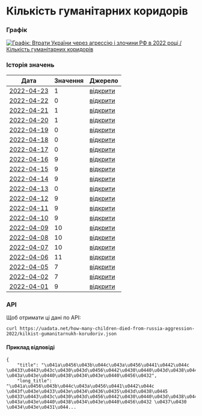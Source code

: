 # Кількість гуманітарних коридорів
### Графік
[ ![Графік: Втрати України через агрессію і злочини РФ в 2022 році / Кількість гуманітарних коридорів](https://uadata.net/screen?459321&u=%2Fhow-many-children-died-from-russia-aggression-2022%2Fkilkist-gumanitarnukh-korudoriv) ](https://uadata.net/how-many-children-died-from-russia-aggression-2022/kilkist-gumanitarnukh-korudoriv)

### Історія значень
| Дата | Значення | Джерело |
|---|---|---|
| [2022-04-23](https://uadata.net/how-many-children-died-from-russia-aggression-2022/kilkist-gumanitarnukh-korudoriv/2022-04-23+11%3A26%3A42) | 1 | [відкрити](https://www.facebook.com/100005295963148/posts/1889203764599471/) |
| [2022-04-22](https://uadata.net/how-many-children-died-from-russia-aggression-2022/kilkist-gumanitarnukh-korudoriv/2022-04-22+12%3A18%3A42) | 0 | [відкрити](https://www.facebook.com/100005295963148/posts/1888398301346684/) |
| [2022-04-21](https://uadata.net/how-many-children-died-from-russia-aggression-2022/kilkist-gumanitarnukh-korudoriv/2022-04-21+14%3A33%3A52) | 1 | [відкрити](https://www.facebook.com/100005295963148/posts/1887714261415088/) |
| [2022-04-20](https://uadata.net/how-many-children-died-from-russia-aggression-2022/kilkist-gumanitarnukh-korudoriv/2022-04-20+12%3A57%3A14) | 1 | [відкрити](https://www.facebook.com/100005295963148/posts/1886999961486518/) |
| [2022-04-19](https://uadata.net/how-many-children-died-from-russia-aggression-2022/kilkist-gumanitarnukh-korudoriv/2022-04-19+11%3A06%3A31) | 0 | [відкрити](https://www.facebook.com/100005295963148/posts/1886327514887096/) |
| [2022-04-18](https://uadata.net/how-many-children-died-from-russia-aggression-2022/kilkist-gumanitarnukh-korudoriv/2022-04-18+11%3A17%3A22) | 0 | [відкрити](https://www.facebook.com/100005295963148/posts/1885689634950884/) |
| [2022-04-17](https://uadata.net/how-many-children-died-from-russia-aggression-2022/kilkist-gumanitarnukh-korudoriv/2022-04-17+11%3A18%3A04) | 0 | [відкрити](https://www.facebook.com/100005295963148/posts/1884990245020823/) |
| [2022-04-16](https://uadata.net/how-many-children-died-from-russia-aggression-2022/kilkist-gumanitarnukh-korudoriv/2022-04-16+13%3A42%3A25) | 9 | [відкрити](https://www.facebook.com/100005295963148/posts/1884169315102916/) |
| [2022-04-15](https://uadata.net/how-many-children-died-from-russia-aggression-2022/kilkist-gumanitarnukh-korudoriv/2022-04-15+09%3A59%3A58) | 9 | [відкрити](https://www.facebook.com/100005295963148/posts/1883490918504089/) |
| [2022-04-14](https://uadata.net/how-many-children-died-from-russia-aggression-2022/kilkist-gumanitarnukh-korudoriv/2022-04-14+12%3A27%3A25) | 9 | [відкрити](https://www.facebook.com/100005295963148/posts/1882795368573644/) |
| [2022-04-13](https://uadata.net/how-many-children-died-from-russia-aggression-2022/kilkist-gumanitarnukh-korudoriv/2022-04-13+12%3A40%3A35) | 0 | [відкрити](https://www.facebook.com/100005295963148/posts/1882091048644076/) |
| [2022-04-12](https://uadata.net/how-many-children-died-from-russia-aggression-2022/kilkist-gumanitarnukh-korudoriv/2022-04-12+12%3A11%3A06) | 9 | [відкрити](https://www.facebook.com/100005295963148/posts/1881401722046342/) |
| [2022-04-11](https://uadata.net/how-many-children-died-from-russia-aggression-2022/kilkist-gumanitarnukh-korudoriv/2022-04-11+11%3A52%3A08) | 9 | [відкрити](https://www.facebook.com/100005295963148/posts/1880740338779147/?d=n) |
| [2022-04-10](https://uadata.net/how-many-children-died-from-russia-aggression-2022/kilkist-gumanitarnukh-korudoriv/2022-04-10+14%3A01%3A41) | 9 | [відкрити](https://www.facebook.com/100005295963148/posts/1880065888846592/) |
| [2022-04-09](https://uadata.net/how-many-children-died-from-russia-aggression-2022/kilkist-gumanitarnukh-korudoriv/2022-04-09+12%3A44%3A45) | 10 | [відкрити](https://www.facebook.com/100005295963148/posts/1879318632254651/?d=n) |
| [2022-04-08](https://uadata.net/how-many-children-died-from-russia-aggression-2022/kilkist-gumanitarnukh-korudoriv/2022-04-08+12%3A46%3A31) | 10 | [відкрити](https://www.facebook.com/100005295963148/posts/1878612722325242/?d=n) |
| [2022-04-07](https://uadata.net/how-many-children-died-from-russia-aggression-2022/kilkist-gumanitarnukh-korudoriv/2022-04-07+12%3A47%3A24) | 10 | [відкрити](https://www.facebook.com/100005295963148/posts/1877936655726182/?d=n) |
| [2022-04-06](https://uadata.net/how-many-children-died-from-russia-aggression-2022/kilkist-gumanitarnukh-korudoriv/2022-04-06+14%3A04%3A25) | 11 | [відкрити](https://www.facebook.com/100005295963148/posts/1877284279124753/) |
| [2022-04-05](https://uadata.net/how-many-children-died-from-russia-aggression-2022/kilkist-gumanitarnukh-korudoriv/2022-04-05+14%3A06%3A10) | 7 | [відкрити](https://m.facebook.com/story.php?story_fbid=1876579232528591&id=100005295963148) |
| [2022-04-02](https://uadata.net/how-many-children-died-from-russia-aggression-2022/kilkist-gumanitarnukh-korudoriv/2022-04-02+14%3A11%3A32) | 7 | [відкрити](https://m.facebook.com/story.php?story_fbid=1874490972737417&id=100005295963148) |
| [2022-04-01](https://uadata.net/how-many-children-died-from-russia-aggression-2022/kilkist-gumanitarnukh-korudoriv/2022-04-01+14%3A11%3A45) | 9 | [відкрити](https://m.facebook.com/story.php?story_fbid=1873931929459988&id=100005295963148) |
### API
Щоб отримати ці дані по API:
```
curl https://uadata.net/how-many-children-died-from-russia-aggression-2022/kilkist-gumanitarnukh-korudoriv.json
```
#### Приклад відповіді 
```
{
    "title": "\u041a\u0456\u043b\u044c\u043a\u0456\u0441\u0442\u044c \u0433\u0443\u043c\u0430\u043d\u0456\u0442\u0430\u0440\u043d\u0438\u0445 \u043a\u043e\u0440\u0438\u0434\u043e\u0440\u0456\u0432",
    "long_title": "\u041a\u0456\u043b\u044c\u043a\u0456\u0441\u0442\u044c \u043f\u043e\u0433\u043e\u0434\u0436\u0435\u043d\u0438\u0445 \u0433\u0443\u043c\u0430\u043d\u0456\u0442\u0430\u0440\u043d\u0438\u0445 \u043a\u043e\u0440\u0438\u0434\u043e\u0440\u0456\u0432 \u0437\u0430 \u0434\u043e\u0431\u044...
```
